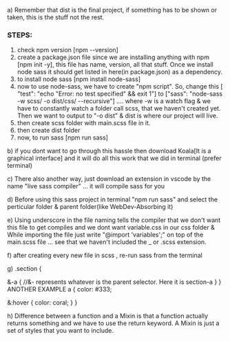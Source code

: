 a) Remember that dist is the final project, if something has to be shown or taken, this is the stuff not the rest.

### STEPS:

1. check npm version [npm --version]
2. create a package.json file since we are installing anything with npm [npm init -y], this file has name, version, all that stuff. Once we install node sass it should get listed in here(in package.json) as a dependency.
3. to install node sass [npm install node-sass]
4. now to use node-sass, we have to create "npm script". So, change this [ "test": "echo \"Error: no test specified\" && exit 1"] to ["sass": "node-sass -w scss/ -o dist/css/ --recursive"] .... where -w is a watch flag & we have to constantly watch a folder call scss, that we haven't created yet. Then we want to output to "-o dist" & dist is where our project will live.
5. then create scss folder with main.scss file in it.
6. then create dist folder
7. now, to run sass [npm run sass]

b) if you dont want to go through this hassle then download Koala[It is a graphical interface] and it will do all this work that we did in terminal
(prefer terminal)

c) There also another way, just download an extension in vscode by the name "live sass compiler" ... it will compile sass for you

d) Before using this sass project in terminal "npm run sass" and select the perticular folder & parent folder(like WebDev-Absorbing it)

e) Using underscore in the file naming tells the compiler that we don't want this file to get compiles and we dont want variable.css in our css folder
& While importing the file just write "@import 'variables';" on top of the main.scss file ... see that we haven't included the \_ or .scss extension.

f) after creating every new file in scss , re-run sass from the terminal

g) .section {

&-a { //&- represents whatever is the parent selector. Here it is section-a
}
}
ANOTHER EXAMPLE
a {
color: #333;

&:hover {
color: coral;
}
}

h) Difference between a function and a Mixin is that a function actually returns something and we have to use the return keyword. A Mixin is just a set of styles that you want to include.
